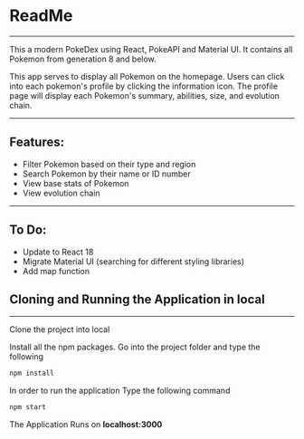# ReadMe
---

This a modern PokeDex using React, PokeAPI and Material UI. It contains all Pokemon from generation 8 and below.

This app serves to display all Pokemon on the homepage. Users can click into each pokemon's profile by clicking the information icon.
The profile page will display each Pokemon's summary, abilities, size, and evolution chain.

---

## Features:

- Filter Pokemon based on their type and region
- Search Pokemon by their name or ID number
- View base stats of Pokemon
- View evolution chain

---
## To Do:

- Update to React 18
- Migrate Material UI (searching for different styling libraries)
- Add map function

## Cloning and Running the Application in local
---
Clone the project into local

Install all the npm packages. Go into the project folder and type the following 

```bash
npm install
```

In order to run the application Type the following command

```bash
npm start
```

The Application Runs on **localhost:3000**
